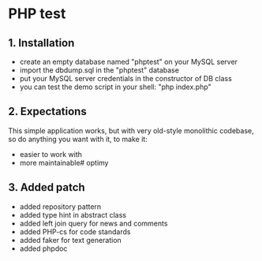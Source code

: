 # PHP test

## 1. Installation

  - create an empty database named "phptest" on your MySQL server
  - import the dbdump.sql in the "phptest" database
  - put your MySQL server credentials in the constructor of DB class
  - you can test the demo script in your shell: "php index.php"

## 2. Expectations

This simple application works, but with very old-style monolithic codebase, so do anything you want with it, to make it:

  - easier to work with
  - more maintainable# optimy

## 3. Added patch

  - added repository pattern
  - added type hint in abstract class
  - added left join query for news and comments
  - added PHP-cs for code standards
  - added faker for text generation
  - added phpdoc